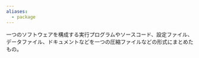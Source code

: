 ```yaml
---
aliases:
  - package
---
```

一つのソフトウェアを構成する実行プログラムやソースコード、設定ファイル、データファイル、ドキュメントなどを一つの圧縮ファイルなどの形式にまとめたもの。